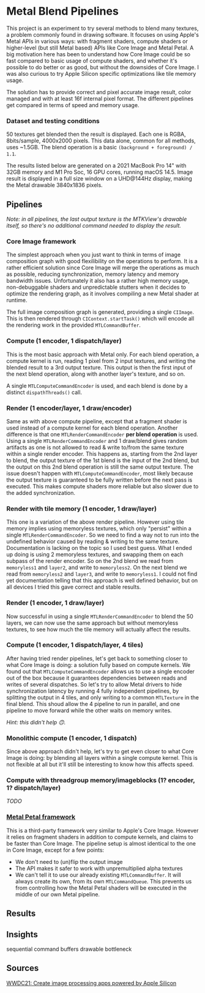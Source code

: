 #  Metal Blend Pipelines

This project is an experiment to try several methods to blend many textures, a problem commonly found in drawing software.
It focuses on using Apple's Metal APIs in various ways: with fragment shaders, compute shaders or higher-level (but still Metal based) APIs like Core Image and Metal Petal.
A big motivation here has been to understand how Core Image could be so fast compared to basic usage of compute shaders, and whether it's possible to do better or as good, but without the downsides of Core Image. I was also curious to try Apple Silicon specific optimizations like tile memory usage.

The solution has to provide correct and pixel accurate image result, color managed and with at least 16f internal pixel format.
The different pipelines get compared in terms of speed and memory usage.

### Dataset and testing conditions

50 textures get blended then the result is displayed. Each one is RGBA, 8bits/sample, 4000x2000 pixels.
This data alone, common for all methods, uses ~1.5GB.
The blend operation is a basic `(background + foreground) / 1.1`.

The results listed below are generated on a 2021 MacBook Pro 14" with 32GB memory and M1 Pro Soc, 16 GPU cores, running macOS 14.5. Image result is displayed in a full size window on a UHD@144Hz display, making the Metal drawable 3840x1836 pixels.

## Pipelines

_Note: in all pipelines, the last output texture is the MTKView's drawable itself, so there's no additional command needed to display the result._

### Core Image framework

The simplest approach when you just want to think in terms of image composition graph with good flexilibility on the operations to perform. It is a rather efficient solution since Core Image will merge the operations as much as possible, reducing synchronization, memory latency and memory bandwidth issues. Unfortunately it also has a rather high memory usage, non-debuggable shaders and unpredictable stutters when it decides to optimize the rendering graph, as it involves compiling a new Metal shader at runtime.

The full image composition graph is generated, providing a single `CIImage`. This is then rendered through `CIContext.startTask()` which will encode all the rendering work in the provided `MTLCommandBuffer`.

### Compute (1 encoder, 1 dispatch/layer)

This is the most basic approach with Metal only. For each blend operation, a compute kernel is run, reading 1 pixel from 2 input textures, and writing the blended result to a 3rd output texture. This output is then the first input of the next blend operation, along with another layer's texture, and so on.

A single `MTLComputeCommandEncoder` is used, and each blend is done by a distinct `dispathThreads()` call.

### Render (1 encoder/layer, 1 draw/encoder)

Same as with above compute pipeline, except that a fragment shader is used instead of a compute kernel for each blend operation. Another difference is that one `MTLRenderCommandEncoder` **per blend operation** is used. Using a single `MTLRenderCommandEncoder` and 1 draw/blend gives random artifacts as one is not allowed to read & write to/from the same texture within a single render encoder. This happens as, starting from the 2nd layer to blend, the output texture of the 1st blend is the input of the 2nd blend, but the output on this 2nd blend operation is still the same output texture. The issue doesn't happen with `MTLComputeCommandEncoder`, most likely because the output texture is guaranteed to be fully written before the next pass is executed. This makes compute shaders more reliable but also slower due to the added synchronization.

### Render with tile memory (1 encoder, 1 draw/layer)

This one is a variation of the above render pipeline. However using tile memory implies using memoryless textures, which only "persist" within a single `MTLRenderCommandEncoder`. So we need to find a way not to run into the undefined behavior caused by reading & writing to the same texture. Documentation is lacking on the topic so I used best guess. What I ended up doing is using 2 memoryless textures, and swapping them on each subpass of the render encoder. So on the 2nd blend we read from `memoryless1` and `layer2`, and write to `memoryless2`. On the next blend we read from `memoryless2` and `layer3`, and write to `memoryless1`. I could not find yet documentation telling that this approach is well defined behavior, but on all devices I tried this gave correct and stable results.

### Render (1 encoder, 1 draw/layer)

Now successful in using a single `MTLRenderCommandEncoder` to blend the 50 layers, we can now use the same approach but without memoryless textures, to see how much the tile memory will actually affect the results.

### Compute (1 encoder, 1 dispatch/layer, 4 tiles)

After having tried render pipelines, let's get back to something closer to what Core Image is doing: a solution fully based on compute kernels. We found out that `MTLComputeCommandEncoder` allows us to use a single encoder out of the box because it guarantees dependencies between reads and writes of several dispatches. So let's try to allow Metal drivers to hide synchronization latency by running 4 fully independent pipelines, by splitting the output in 4 tiles, and only writing to a common `MTLTexture` in the final blend. This shoud allow the 4 pipeline to run in parallel, and one pipeline to move forward while the other waits on memory writes.

_Hint: this didn't help 🙃._

### Monolithic compute (1 encoder, 1 dispatch)

Since above approach didn't help, let's try to get even closer to what Core Image is doing: by blending all layers within a single compute kernel. This is not flexible at all but it'll still be interesting to know how this affects speed.

### Compute with threadgroup memory/imageblocks (1? encoder, 1? dispatch/layer)

_TODO_

### [Metal Petal framework](https://github.com/MetalPetal/MetalPetal)

This is a third-party framework very similar to Apple's Core Image. However it relies on fragment shaders in addition to compute kernels, and claims to be faster than Core Image.
The pipeline setup is almost identical to the one in Core Image, except for a few points:
- We don't need to (un)flip the output image
- The API makes it safer to work with unpremultiplied alpha textures
- We can't tell it to use our already existing `MTLCommandBuffer`. It will always create its own, from its own `MTLCommandQueue`. This prevents us from controlling how the Metal Petal shaders will be executed in the middle of our own Metal pipeline.

## Results

## Insights

sequential command buffers
drawable bottleneck

## Sources

[WWDC21: Create image processing apps powered by Apple Silicon](https://developer.apple.com/wwdc21/10153)
